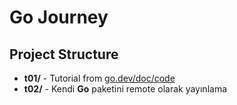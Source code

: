 # Go Journey

## Project Structure

- **t01/** - Tutorial from [go.dev/doc/code](https://go.dev/doc/code)
- **t02/** - Kendi **Go** paketini remote olarak yayınlama
